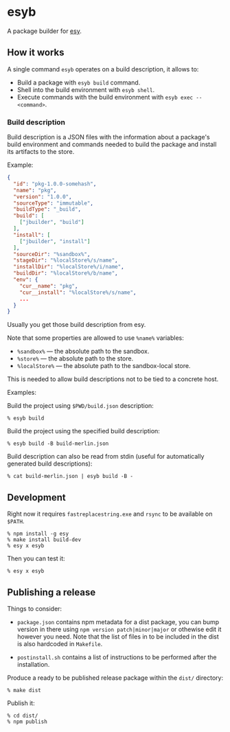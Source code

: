 # esyb

A package builder for [esy][].

## How it works

A single command `esyb` operates on a build description, it allows to:

- Build a package with `esyb build` command.
- Shell into the build environment with `esyb shell`.
- Execute commands with the build environment with `esyb exec -- <command>`.

### Build description

Build description is a JSON files with the information about a package's build
environment and commands needed to build the package and install its artifacts
to the store.

Example:

```json
{
  "id": "pkg-1.0.0-somehash",
  "name": "pkg",
  "version": "1.0.0",
  "sourceType": "immutable",
  "buildType": "_build",
  "build": [
    ["jbuilder", "build"]
  ],
  "install": [
    ["jbuilder", "install"]
  ],
  "sourceDir": "%sandbox%",
  "stageDir": "%localStore%/s/name",
  "installDir": "%localStore%/i/name",
  "buildDir": "%localStore%/b/name",
  "env": {
    "cur__name": "pkg",
    "cur__install": "%localStore%/s/name",
    ...
  }
}
```

Usually you get those build description from esy.

Note that some properties are allowed to use `%name%` variables:

- `%sandbox%` — the absolute path to the sandbox.
- `%store%` — the absolute path to the store.
- `%localStore%` — the absolute path to the sandbox-local store.

This is needed to allow build descriptions not to be tied to a concrete host.

Examples:

Build the project using `$PWD/build.json` description:
```
% esyb build
```

Build the project using the specified build description:
```
% esyb build -B build-merlin.json
```

Build description can also be read from stdin (useful for automatically
generated build descriptions):
```
% cat build-merlin.json | esyb build -B -
```

## Development

Right now it requires `fastreplacestring.exe` and `rsync` to be available on
`$PATH`.

```
% npm install -g esy
% make install build-dev
% esy x esyb
```

Then you can test it:

```
% esy x esyb
```

## Publishing a release

Things to consider:

- `package.json` contains npm metadata for a dist package, you can bump version
  in there using `npm version patch|minor|major` or othewise edit it however you
  need. Note that the list of files in to be included in the dist is also
  hardcoded in `Makefile`.

- `postinstall.sh` contains a list of instructions to be performed after the
  installation.

Produce a ready to be published release package within the `dist/` directory:

```
% make dist
```

Publish it:

```
% cd dist/
% npm publish
```

[esy]: http://esy.sh
